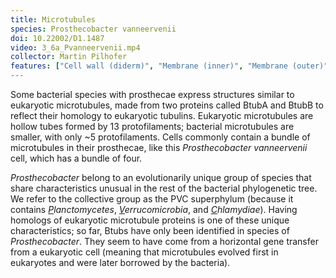 ```yaml
---
title: Microtubules
species: Prosthecobacter vanneervenii 
doi: 10.22002/D1.1487
video: 3_6a_Pvanneervenii.mp4
collector: Martin Pilhofer
features: ["Cell wall (diderm)", "Membrane (inner)", "Membrane (outer)", "Microtubules", "Ribosomes", Storage granules", "Vesicles (cytoplasmic)", "Vesicles (periplasmic")]
---
```


Some bacterial species with prosthecae express structures similar to eukaryotic microtubules, made from two proteins called BtubA and BtubB to reflect their homology to eukaryotic tubulins. Eukaryotic microtubules are hollow tubes formed by 13 protofilaments; bacterial microtubules are smaller, with only ~5 protofilaments. Cells commonly contain a bundle of microtubules in their prosthecae, like this *Prosthecobacter vanneervenii* cell, which has a bundle of four.

*Prosthecobacter* belong to an evolutionarily unique group of species that share characteristics unusual in the rest of the bacterial phylogenetic tree. We refer to the collective group as the PVC superphylum (because it contains *<u>P</u>lanctomycetes*, *<u>V</u>errucomicrobia*, and *<u>C</u>hlamydiae*). Having homologs of eukaryotic microtubule proteins is one of these unique characteristics; so far, Btubs have only been identified in species of *Prosthecobacter*. They seem to have come from a horizontal gene transfer from a eukaryotic cell (meaning that microtubules evolved first in eukaryotes and were later borrowed by the bacteria).

